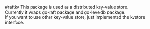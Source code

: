#raftkv
This package is used as a distributed key-value store.   
Currently it wraps go-raft package and go-leveldb package.   
If you want to use other key-value store, just implemented the kvstore interface.